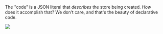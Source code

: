 The "code" is a JSON literal that *describes* the store being created. *How* does
it accomplish that? We don't care, and that's the beauty of declarative code.


<img src="resources/images/earthquakes/Declarative.jpg">


